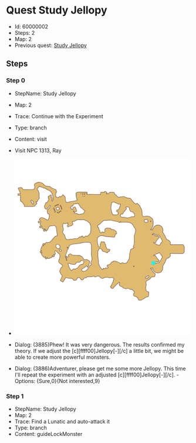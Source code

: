 # Quest Study Jellopy

- Id: 60000002
- Steps: 2
- Map: 2
- Previous quest: [Study Jellopy](60000001.md)

## Steps

### Step 0
- StepName:  Study Jellopy
- Map:  2
- Trace:  Continue with the Experiment
- Type:  branch
- Content:  visit
- Visit NPC 1313, Ray

- ![images/60000002_0.png](images/60000002_0.png)
- Dialog: (3885)Phew! It was very dangerous. The results confirmed my theory. If we adjust the [c][ffff00]Jellopy[-][/c] a little bit, we might be able to create more powerful monsters.
- Dialog: (3886)Adventurer, please get me some more Jellopy. This time I'll repeat the experiment with an adjusted [c][ffff00]Jellopy[-][/c]. - Options: {Sure,0}{Not interested,9}


### Step 1
- StepName:  Study Jellopy
- Map:  2
- Trace:  Find a Lunatic and auto-attack it
- Type:  branch
- Content:  guideLockMonster


